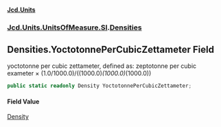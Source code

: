 #### [Jcd.Units](index.md 'index')
### [Jcd.Units.UnitsOfMeasure.SI](Jcd.Units.UnitsOfMeasure.SI.md 'Jcd.Units.UnitsOfMeasure.SI').[Densities](Densities.md 'Jcd.Units.UnitsOfMeasure.SI.Densities')

## Densities.YoctotonnePerCubicZettameter Field

yoctotonne per cubic zettameter, defined as: zeptotonne per cubic exameter × (1.0/1000.0)/((1000.0)*(1000.0)*(1000.0))

```csharp
public static readonly Density YoctotonnePerCubicZettameter;
```

#### Field Value
[Density](Density.md 'Jcd.Units.UnitTypes.Density')